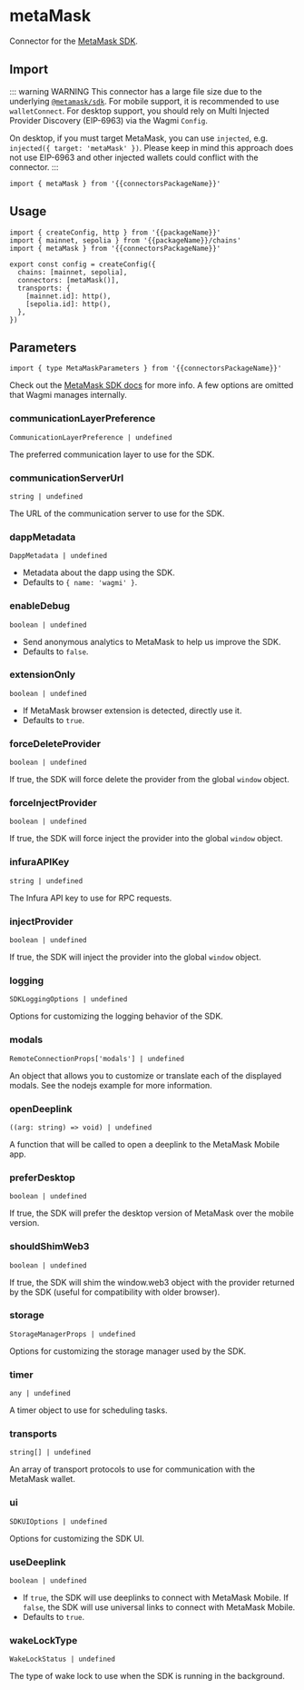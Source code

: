 <!-- <script setup>
const docsPath = 'react'
const packageName = 'wagmi'
const connectorsPackageName = 'wagmi/connectors'
</script> -->

# metaMask

Connector for the [MetaMask SDK](https://github.com/MetaMask/metamask-sdk).

## Import

::: warning WARNING This connector has a large file size due to the underlying [`@metamask/sdk`](https://github.com/MetaMask/metamask-sdk). 
For mobile support, it is recommended to use <a :href="`/${docsPath}/api/connectors/walletConnect`">`walletConnect`</a>. For desktop support, you should rely on <a :href="`/${docsPath}/api/createConfig#multiinjectedproviderdiscovery`">Multi Injected Provider Discovery</a> (EIP-6963) via the Wagmi <a :href="`/${docsPath}/api/createConfig#config`">`Config`</a>.

On desktop, if you must target MetaMask, you can use <a :href="`/${docsPath}/api/connectors/injected`">`injected`</a>, e.g. <a :href="`/${docsPath}/guides/migrate-from-v1-to-v2#removed-metamaskconnector`">`injected({ target: 'metaMask' })`</a>. Please keep in mind this approach does not use EIP-6963 and other injected wallets could conflict with the connector.
:::

```ts-vue
import { metaMask } from '{{connectorsPackageName}}'
```

## Usage

```ts-vue{3,7}
import { createConfig, http } from '{{packageName}}'
import { mainnet, sepolia } from '{{packageName}}/chains'
import { metaMask } from '{{connectorsPackageName}}'

export const config = createConfig({
  chains: [mainnet, sepolia],
  connectors: [metaMask()],
  transports: {
    [mainnet.id]: http(),
    [sepolia.id]: http(),
  },
})
```

## Parameters

```ts-vue
import { type MetaMaskParameters } from '{{connectorsPackageName}}'
```
Check out the [MetaMask SDK docs](https://github.com/MetaMask/metamask-sdk?tab=readme-ov-file#sdk-options) for more info. A few options are omitted that Wagmi manages internally.

### communicationLayerPreference

`CommunicationLayerPreference | undefined`

The preferred communication layer to use for the SDK.

### communicationServerUrl

`string | undefined`

The URL of the communication server to use for the SDK.

### dappMetadata

`DappMetadata | undefined`

- Metadata about the dapp using the SDK.
- Defaults to `{ name: 'wagmi' }`.

### enableDebug

`boolean | undefined`

- Send anonymous analytics to MetaMask to help us improve the SDK.
- Defaults to `false`.

### extensionOnly

`boolean | undefined`

- If MetaMask browser extension is detected, directly use it.
- Defaults to `true`.

### forceDeleteProvider

`boolean | undefined`

If true, the SDK will force delete the provider from the global `window` object.


### forceInjectProvider

`boolean | undefined`

If true, the SDK will force inject the provider into the global `window` object.

### infuraAPIKey

`string | undefined`

The Infura API key to use for RPC requests.

### injectProvider

`boolean | undefined`

If true, the SDK will inject the provider into the global `window` object.

### logging

`SDKLoggingOptions | undefined`

Options for customizing the logging behavior of the SDK.

### modals

`RemoteConnectionProps['modals'] | undefined`

An object that allows you to customize or translate each of the displayed modals. See the nodejs example for more information.

### openDeeplink

`((arg: string) => void) | undefined`

A function that will be called to open a deeplink to the MetaMask Mobile app.

### preferDesktop

`boolean | undefined`

If true, the SDK will prefer the desktop version of MetaMask over the mobile version.

### shouldShimWeb3

`boolean | undefined`

If true, the SDK will shim the window.web3 object with the provider returned by the SDK (useful for compatibility with older browser).

### storage

`StorageManagerProps | undefined`

Options for customizing the storage manager used by the SDK.

### timer

`any | undefined`

A timer object to use for scheduling tasks.

### transports

`string[] | undefined`

An array of transport protocols to use for communication with the MetaMask wallet.

### ui

`SDKUIOptions | undefined`

Options for customizing the SDK UI.

### useDeeplink

`boolean | undefined`

- If `true`, the SDK will use deeplinks to connect with MetaMask Mobile. If `false`, the SDK will use universal links to connect with MetaMask Mobile.
- Defaults to `true`.

### wakeLockType

`WakeLockStatus | undefined`

The type of wake lock to use when the SDK is running in the background.

